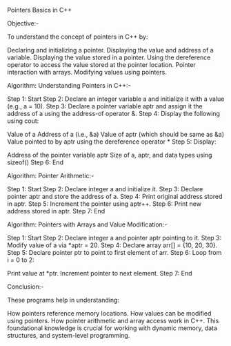 Pointers Basics in C++

Objective:-

To understand the concept of pointers in C++ by:

Declaring and initializing a pointer.
Displaying the value and address of a variable.
Displaying the value stored in a pointer.
Using the dereference operator to access the value stored at the pointer location.
Pointer interaction with arrays.
Modifying values using pointers.

Algorithm: Understanding Pointers in C++:-

Step 1: Start
Step 2: Declare an integer variable a and initialize it with a value (e.g., a = 10).
Step 3: Declare a pointer variable aptr and assign it the address of a using the address-of operator &.
Step 4: Display the following using cout:

Value of a
Address of a (i.e., &a)
Value of aptr (which should be same as &a)
Value pointed to by aptr using the dereference operator *
Step 5: Display:

Address of the pointer variable aptr
Size of a, aptr, and data types using sizeof()
Step 6: End

Algorithm: Pointer Arithmetic:-

Step 1: Start
Step 2: Declare integer a and initialize it.
Step 3: Declare pointer aptr and store the address of a.
Step 4: Print original address stored in aptr.
Step 5: Increment the pointer using aptr++.
Step 6: Print new address stored in aptr.
Step 7: End

Algorithm: Pointers with Arrays and Value Modification:-

Step 1: Start
Step 2: Declare integer a and pointer aptr pointing to it.
Step 3: Modify value of a via *aptr = 20.
Step 4: Declare array arr[] = {10, 20, 30}.
Step 5: Declare pointer ptr to point to first element of arr.
Step 6: Loop from i = 0 to 2:

Print value at *ptr.
Increment pointer to next element.
Step 7: End

Conclusion:-

These programs help in understanding:

How pointers reference memory locations.
How values can be modified using pointers.
How pointer arithmetic and array access work in C++.
This foundational knowledge is crucial for working with dynamic memory, data structures, and system-level programming.
